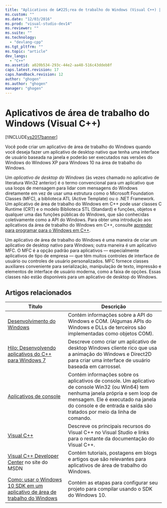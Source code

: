 ```yaml
---
title: "Aplicativos de &#225;rea de trabalho do Windows (Visual C++) | Microsoft Docs"
ms.custom: ""
ms.date: "12/03/2016"
ms.prod: "visual-studio-dev14"
ms.reviewer: ""
ms.suite: ""
ms.technology: 
  - "devlang-cpp"
ms.tgt_pltfrm: ""
ms.topic: "article"
dev_langs: 
  - "C++"
ms.assetid: a020b534-293c-44e2-aa48-516c43ddeb8f
caps.latest.revision: 17
caps.handback.revision: 12
author: "ghogen"
ms.author: "ghogen"
manager: "ghogen"
---
```

# Aplicativos de &#225;rea de trabalho do Windows (Visual C++)
[!INCLUDE[vs2017banner](../assembler/inline/includes/vs2017banner.md)]

Você pode criar um aplicativo de área de trabalho do Windows quando você deseja fazer um aplicativo de desktop nativo que tenha uma interface de usuário baseada na janela e poderão ser executados nas versões do Windows do Windows XP para Windows 10 na área de trabalho do Windows.  
  
 Um *aplicativo de desktop do Windows* \(às vezes chamado no aplicativo de literatura Win32 anterior\) é o termo convencional para um aplicativo que usa loops de mensagem para lidar com mensagens do Windows diretamente em vez de usar uma estrutura como o Microsoft Foundation Classes \(MFC\), a biblioteca ATL \(Active Template\) ou o .NET Framework. Um aplicativo de área de trabalho do Windows em C\+\+ pode usar classes C Runtime \(CRT\) e o modelo Biblioteca STL \(Standard\) e funções, objetos e qualquer uma das funções públicas do Windows, que são conhecidas coletivamente como a API do Windows. Para obter uma introdução aos aplicativos da área de trabalho do Windows em C\+\+, consulte [aprender para programar para o Windows em C\+\+](http://go.microsoft.com/fwlink/p/?LinkId=262281).  
  
 Um aplicativo de área de trabalho do Windows é uma maneira de criar um aplicativo de desktop nativo para Windows; outra maneira é um aplicativo MFC. O MFC é a opção padrão para aplicativos — especialmente aplicativos de tipo de empresa — que têm muitos controles de interface de usuário ou controles de usuário personalizados. MFC fornece classes auxiliares conveniente para serialização, manipulação de texto, impressão e elementos de interface de usuário moderna, como a faixa de opções. Essas classes não estão disponíveis para um aplicativo de desktop do Windows.  
  
## Artigos relacionados  
  
|Título|Descrição|  
|------------|---------------|  
|[Desenvolvimento do Windows](http://go.microsoft.com/fwlink/p/?LinkId=262282)|Contém informações sobre a API do Windows e COM. \(Algumas APIs do Windows e DLLs de terceiros são implementadas como objetos COM\).|  
|[Hilo: Desenvolvendo aplicativos do C\+\+ para Windows 7](http://go.microsoft.com/fwlink/p/?LinkId=262284)|Descreve como criar um aplicativo de desktop Windows cliente rico que usa a animação do Windows e Direct2D para criar uma interface de usuário baseada em carrossel.|  
|[Aplicativos de console](../Topic/Console%20Applications%20in%20Visual%20C++.md)|Contém informações sobre os aplicativos de console. Um aplicativo de console Win32 \(ou Win64\) tem nenhuma janela própria e sem loop de mensagem. Ele é executado na janela do console e de entrada e saída são tratados por meio da linha de comando.|  
|[Visual C\+\+](../top/visual-cpp-in-visual-studio-2015.md)|Descreve os principais recursos do Visual C\+\+ no Visual Studio e links para o restante da documentação do Visual C\+\+.|  
|[Visual C\+\+ Developer Center](http://go.microsoft.com/fwlink/p/?LinkId=252885) no site do MSDN|Contém tutoriais, postagens em blogs e artigos que são relevantes para aplicativos de área de trabalho do Windows.|  
|[Como: usar o Windows 10 SDK em um aplicativo de área de trabalho do Windows](../windows/how-to-use-the-windows-10-sdk-in-a-windows-desktop-application.md)|Contém as etapas para configurar seu projeto para compilar usando o SDK do Windows 10.|